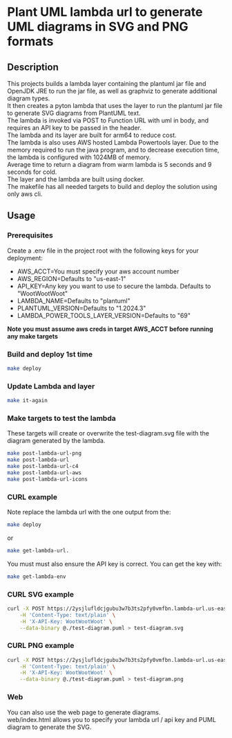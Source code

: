 # Plant UML lambda url to generate UML diagrams in SVG and PNG formats

## Description
This projects builds a lambda layer containing the plantuml jar file and OpenJDK JRE to run the jar file, as well as graphviz to generate additional diagram types.  
It then creates a pyton lambda that uses the layer to run the plantuml jar file to generate SVG diagrams from PlantUML text.  
The lambda is invoked via POST to Function URL with uml in body, and requires an API key to be passed in the header.  
The lambda and its layer are built for arm64 to reduce cost.  
The lambda is also uses AWS hosted Lambda Powertools layer.
Due to the memory required to run the java program, and to decrease execution time, the lambda is configured with 1024MB of memory.  
Average time to return a diagram from warm lambda is 5 seconds and 9 seconds for cold.  
The layer and the lambda are built using docker.  
The makefile has all needed targets to build and deploy the solution using only aws cli.

## Usage
### Prerequisites
Create a .env file in the project root with the following keys for your deployment:
* AWS_ACCT=You must specify your aws account number
* AWS_REGION=Defaults to "us-east-1"
* API_KEY=Any key you want to use to secure the lambda. Defaults to "WootWootWoot"
* LAMBDA_NAME=Defaults to "plantuml"
* PLANTUML_VERSION=Defaults to "1.2024.3"
* LAMBDA_POWER_TOOLS_LAYER_VERSION=Defaults to "69"

**Note you must assume aws creds in target AWS_ACCT before running any make targets**

### Build and deploy 1st time
```bash
make deploy
```
### Update Lambda and layer
```bash
make it-again
```

### Make targets to test the lambda 
These targets will create or overwrite the test-diagram.svg file with the diagram generated by the lambda.
```bash
make post-lambda-url-png
make post-lambda-url
make post-lambda-url-c4
make post-lambda-url-aws
make post-lambda-url-icons
```



### CURL example
Note replace the lambda url with the one output from the: 
```bash
make deploy
```
or
```bash
make get-lambda-url.  
```
You must must also ensure the API key is correct. You can get the key with: 
```bash
make get-lambda-env
```

### CURL SVG example
```bash
curl -X POST https://2ysjlufldcjgubu3w7b3ts2pfy0vmfbn.lambda-url.us-east-1.on.aws/ \
	-H 'Content-Type: text/plain' \
	-H 'X-API-Key: WootWootWoot' \
	--data-binary @./test-diagram.puml > test-diagram.svg
```

### CURL PNG example
```bash
curl -X POST https://2ysjlufldcjgubu3w7b3ts2pfy0vmfbn.lambda-url.us-east-1.on.aws/?format=png \
	-H 'Content-Type: text/plain' \
	-H 'X-API-Key: WootWootWoot' \
	--data-binary @./test-diagram.puml > test-diagram.png
```

### Web
You can also use the web page to generate diagrams.  
web/index.html allows you to specify your lambda url / api key and PUML diagram to generate the SVG.
